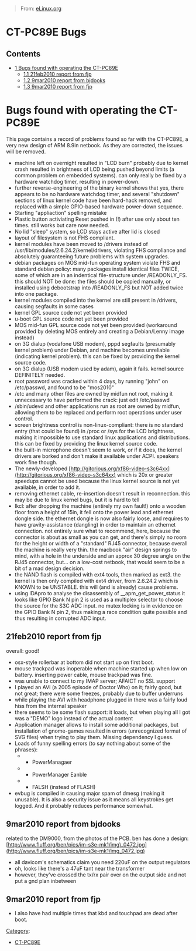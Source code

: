 > From: [eLinux.org](http://eLinux.org/CT-PC89E_Bugs "http://eLinux.org/CT-PC89E_Bugs")


# CT-PC89E Bugs



## Contents

-   [1 Bugs found with operating the
    CT-PC89E](#bugs-found-with-operating-the-ct-pc89e)
    -   [1.1 21feb2010 report from fjp](#21feb2010-report-from-fjp)
    -   [1.2 9mar2010 report from
        bjdooks](#9mar2010-report-from-bjdooks)
    -   [1.3 9mar2010 report from fjp](#9mar2010-report-from-fjp)

# Bugs found with operating the CT-PC89E

This page contains a record of problems found so far with the CT-PC89E,
a very new design of ARM 8.9in netbook. As they are corrected, the
issues will be removed.

-   machine left on overnight resulted in "LCD burn" probably due to
    kernel crash resulted in brightness of LCD being pushed beyond
    limits (a common problem on embedded systems). can only really be
    fixed by a hardware watchdog timer, resulting in power-down.
-   further reverse-engineering of the binary kernel shows that yes,
    there appears to be no hardware watchdog timer, and several
    "shutdown" sections of linux kernel code have been hard-hack
    removed, and replaced with a simple GPIO-based hardware power-down
    sequence.
-   Starting "appliaction" spelling mistake
-   Plastic button activiating Reset pushed in (!) after use only about
    ten times. still works but care now needed.
-   No lid "sleep" system, so LCD stays active after lid is closed
-   layout of filesystem is not FHS compliant.
-   kernel modules have been moved to /drivers instead of
    /usr/lib/modules/2.6.24.2/kernel/drivers, violating FHS compliance
    and absolutely guaranteeing future problems with system upgrades.
-   debian packages on MOS mid-fun operating system violate FHS and
    standard debian policy: many packages install identical files TWICE,
    some of which are in an indentical file-structure under
    /READONLY\_FS. this should NOT be done: the files should be copied
    manually, or installed using debootstrap into /READONLY\_FS but NOT
    added twice into one package.
-   kernel modules compiled into the kernel are still present in
    /drivers, causing segfaults in some cases
-   kernel GPL source code not yet been provided
-   u-boot GPL source code not yet been provided
-   MOS mid-fun GPL source code not yet been provided (workaround
    provided by deleting MOS entirely and creating a Debian/Lenny image
    instead)
-   on 3G dialup (vodafone USB modem), pppd segfaults (presumably kernel
    problem) under Debian, and machine becomes unreliable (indicating
    kernel problem). this can be fixed by providing the kernel source
    code.
-   on 3G dialup (USB modem used by adam), again it fails. kernel source
    DEFINITELY needed.
-   root password was cracked within 4 days, by running "john" on
    /etc/passwd, and found to be "mos2010"
-   /etc and many other files are owned by midfun not root, making it
    unnecessary to have performed the crack: just edit /etc/passwd
-   /sbin/udevd and other applications run as root are owned by midfun,
    allowing them to be replaced and perform root operations under user
    control.
-   screen brightness control is non-linux-compliant: there is no
    standard entry (that could be found) in /proc or /sys for the LCD
    brightness, making it impossible to use standard linux applications
    and distributions. this can be fixed by providing the linux kernel
    source code.
-   the built-in microphone doesn't seem to work, or if it does, the
    kernel drivers are borked and don't make it available under ACPI.
    speakers work fine though.
-   The newly-developed
    [http://gitorious.org/xf86-video-s3c64xx](http://gitorious.org/xf86-video-s3c64xx)
    which is 20x or greater speedups cannot be used because the linux
    kernel source is not yet available, in order to add it.
-   removing ethernet cable, re-insertion doesn't result in
    reconnection. this may be due to linux kernel bugs, but it is hard
    to tell
-   lkcl: after dropping the machine (entirely my own fault!) onto a
    wooden floor from a height of 15in, it fell onto the power lead and
    ethernet dongle side. the ethernet dongle is now also fairly loose,
    and requires to have gravity-assistance (dangling) in order to
    maintain an ethernet connection. not entirely sure what to
    recommend, here, because the connector is about as small as you can
    get, and there's simply no room for the height or width of a
    "standard" RJ45 connector, because overall the machine is really
    very thin. the macbook "air" design springs to mind, with a hole in
    the underside and an approx 30 degree angle on the RJ45 connector,
    but... on a low-cost netbook, that would seem to be a bit of a mad
    design decision.
-   the NAND flash is compiled with ext4 tools, then marked as ext3. the
    kernel is then only compiled with ext4 driver, from 2.6.24.2 which
    is KNOWN to be UNSTABLE. this will (and is already) cause problems.
-   using IDApro to analyse the disassembly of
    \_\_apm\_get\_power\_status it looks like GPIO Bank N pin 2 is used
    as a multiplex selector to choose the source for the S3C ADC input.
    no mutex locking is in evidence on the GPIO Bank N pin 2, thus
    making a race condition quite possible and thus resulting in
    corrupted ADC input.

## 21feb2010 report from fjp

overall: good!

-   osx-style rollerbar at bottom did not start up on first boot.
-   mouse trackpad was inoperable when machine started up when low on
    battery. inserting power cable, mouse trackpad was fine.
-   was unable to connect to my IMAP server; AFAICT no SSL support
-   I played an AVI (a 2005 episode of Doctor Who) on it; fairly good,
    but not great; there were some freezes, probably due to buffer
    underruns
-   while playing the AVI with headphone plugged in there was a fairly
    loud hiss from the internal speaker
-   there seems to be some flash support: it loads, but when playing all
    I got was a "DEMO" logo instead of the actual content
-   Application manager allows to install some additional packages, but
    installation of gnome-games resulted in errors (unrecognized format
    of SVG files) when trying to play them. Missing dependency I guess.
-   Loads of funny spelling errors (to say nothing about some of the
    phrases):
    -   - PowerManagaer
    -   - PowerManager Eanble
    -   - FALSH (instead of FLASH)
-   evbug is compiled in causing major spam of dmesg (making it
    unusable). It is also a security issue as it means all keystrokes
    get logged. And it probably reduces performance somewhat.

## 9mar2010 report from bjdooks

related to the DM9000, from the photos of the PCB. ben has done a
design:
[http://www.fluff.org/ben/pics/im-s3e-mk1/img\_0472.jpg](http://www.fluff.org/ben/pics/im-s3e-mk1/img_0472.jpg)

-   all davicom's schematics claim you need 220uF on the output
    regulators
-   oh, looks like there's a 47uF tant near the transformer
-   however, they've crossed the tx/rx pair over on the output side and
    not put a gnd plan inbetween

## 9mar2010 report from fjp

-   I also have had multiple times that kbd and touchpad are dead after
    boot.


[Category](http://eLinux.org/Special:Categories "Special:Categories"):

-   [CT-PC89E](http://eLinux.org/index.php?title=Category:CT-PC89E&action=edit&redlink=1 "Category:CT-PC89E (page does not exist)")

